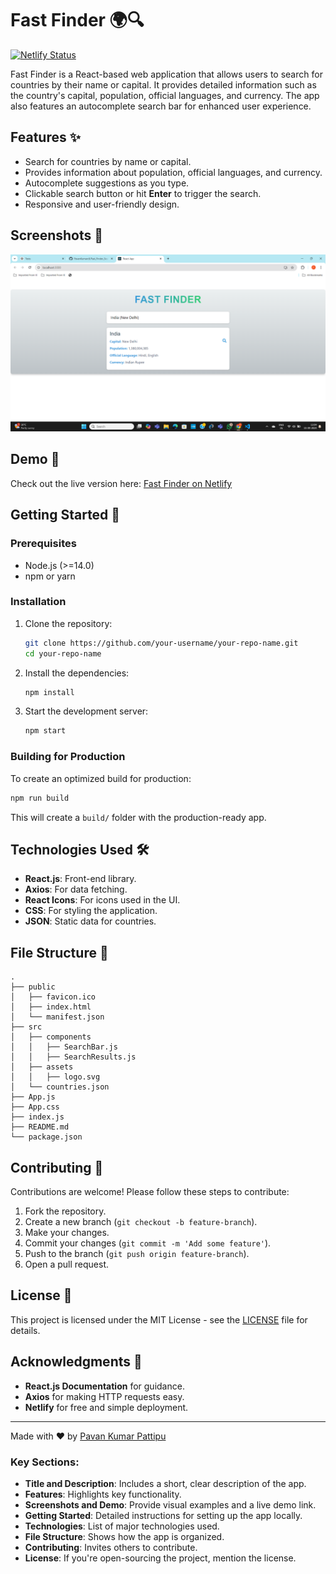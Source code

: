 # Fast Finder 🌍🔍

[![Netlify Status](https://api.netlify.com/api/v1/badges/d1a529dc-2448-4eb3-9bbb-84476358148e/deploy-status)](https://app.netlify.com/sites/pavan-fast-finder-search-bar/deploys)

Fast Finder is a React-based web application that allows users to search for countries by their name or capital. It provides detailed information such as the country's capital, population, official languages, and currency. The app also features an autocomplete search bar for enhanced user experience.

## Features ✨
- Search for countries by name or capital.
- Provides information about population, official languages, and currency.
- Autocomplete suggestions as you type.
- Clickable search button or hit **Enter** to trigger the search.
- Responsive and user-friendly design.

## Screenshots 📸
![Fast Finder Screenshot](https://github.com/PavanKumarc8/Pavan-s-fast-finder-Search-Bar/blob/main/fast-finder%20SS.png)

## Demo 🎥
Check out the live version here: [Fast Finder on Netlify](https://pavan-fast-finder-search-bar.netlify.app/)

## Getting Started 🚀

### Prerequisites
- Node.js (>=14.0)
- npm or yarn

### Installation

1. Clone the repository:
   ```bash
   git clone https://github.com/your-username/your-repo-name.git
   cd your-repo-name
   ```

2. Install the dependencies:
   ```bash
   npm install
   ```

3. Start the development server:
   ```bash
   npm start
   ```

### Building for Production
To create an optimized build for production:

```bash
npm run build
```

This will create a `build/` folder with the production-ready app.

## Technologies Used 🛠️
- **React.js**: Front-end library.
- **Axios**: For data fetching.
- **React Icons**: For icons used in the UI.
- **CSS**: For styling the application.
- **JSON**: Static data for countries.

## File Structure 📁
```
.
├── public
│   ├── favicon.ico
│   ├── index.html
│   └── manifest.json
├── src
│   ├── components
│   │   ├── SearchBar.js
│   │   ├── SearchResults.js
│   ├── assets
│   │   ├── logo.svg
│   └── countries.json
├── App.js
├── App.css
├── index.js
├── README.md
└── package.json
```

## Contributing 📝
Contributions are welcome! Please follow these steps to contribute:
1. Fork the repository.
2. Create a new branch (`git checkout -b feature-branch`).
3. Make your changes.
4. Commit your changes (`git commit -m 'Add some feature'`).
5. Push to the branch (`git push origin feature-branch`).
6. Open a pull request.

## License 📄
This project is licensed under the MIT License - see the [LICENSE](LICENSE) file for details.

## Acknowledgments 🙏
- **React.js Documentation** for guidance.
- **Axios** for making HTTP requests easy.
- **Netlify** for free and simple deployment.

---

Made with ❤️ by [Pavan Kumar Pattipu](https://github.com/PavanKumarc8)

### Key Sections:
- **Title and Description**: Includes a short, clear description of the app.
- **Features**: Highlights key functionality.
- **Screenshots and Demo**: Provide visual examples and a live demo link.
- **Getting Started**: Detailed instructions for setting up the app locally.
- **Technologies**: List of major technologies used.
- **File Structure**: Shows how the app is organized.
- **Contributing**: Invites others to contribute.
- **License**: If you're open-sourcing the project, mention the license.
